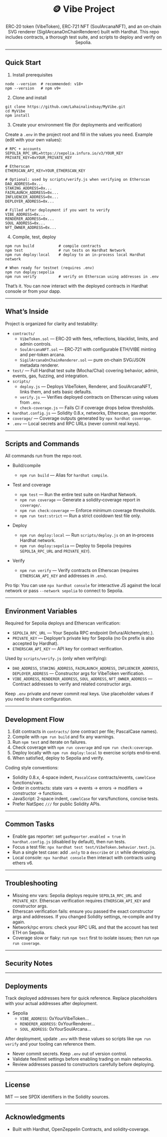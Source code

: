 <div align="center">

# 🪙 Vibe Project

ERC‑20 token (VibeToken), ERC‑721 NFT (SoulArcanaNFT), and an on‑chain SVG renderer (SigilArcanaOnChainRenderer) built with Hardhat. This repo includes contracts, a thorough test suite, and scripts to deploy and verify on Sepolia.

</div>

---

## Quick Start

1) Install prerequisites

```
node --version  # recommended: v18+
npm --version   # npm v9+
```

2) Clone and install

```
git clone https://github.com/Lahainalindsay/MyVibe.git
cd MyVibe
npm install
```

3) Create your environment file (for deployments and verification)

Create a `.env` in the project root and fill in the values you need. Example (edit with your own values):

```
# RPC + accounts
SEPOLIA_RPC_URL=https://sepolia.infura.io/v3/YOUR_KEY
PRIVATE_KEY=0xYOUR_PRIVATE_KEY

# Etherscan
ETHERSCAN_API_KEY=YOUR_ETHERSCAN_KEY

# Optional: used by scripts/verify.js when verifying on Etherscan
DAO_ADDRESS=0x...
STAKING_ADDRESS=0x...
FAIRLAUNCH_ADDRESS=0x...
INFLUENCER_ADDRESS=0x...
DEPLOYER_ADDRESS=0x...

# Filled after deployment if you want to verify
VIBE_ADDRESS=0x...
RENDERER_ADDRESS=0x...
SOUL_ADDRESS=0x...
NFT_OWNER_ADDRESS=0x...
```

4) Compile, test, deploy

```
npm run build           # compile contracts
npm test                # run tests on Hardhat Network
npm run deploy:local    # deploy to an in‑process local Hardhat network

# When ready for testnet (requires .env)
npm run deploy:sepolia
npm run verify          # verify on Etherscan using addresses in .env
```

That’s it. You can now interact with the deployed contracts in Hardhat console or from your dapp.

---

## What’s Inside

Project is organized for clarity and testability:

- `contracts/`
  - `VibeToken.sol` — ERC‑20 with fees, reflections, blacklist, limits, and admin controls.
  - `SoulArcanaNFT.sol` — ERC‑721 with configurable ETH/VIBE minting and per‑token arcana.
  - `SigilArcanaOnChainRenderer.sol` — pure on‑chain SVG/JSON metadata renderer.
- `test/` — Full Hardhat test suite (Mocha/Chai) covering behavior, admin, events, gas, fuzzing, and integration.
- `scripts/`
  - `deploy.js` — Deploys VibeToken, Renderer, and SoulArcanaNFT, links them, and sets basic defaults.
  - `verify.js` — Verifies deployed contracts on Etherscan using values from `.env`.
  - `check-coverage.js` — Fails CI if coverage drops below thresholds.
- `hardhat.config.js` — Solidity 0.8.x, networks, Etherscan, gas reporter.
- `coverage/` — Coverage outputs generated by `npx hardhat coverage`.
- `.env` — Local secrets and RPC URLs (never commit real keys).

---

## Scripts and Commands

All commands run from the repo root.

- Build/compile
  - `npm run build` — Alias for `hardhat compile`.

- Test and coverage
  - `npm test` — Run the entire test suite on Hardhat Network.
  - `npm run coverage` — Generate a solidity‑coverage report in `coverage/`.
  - `npm run check:coverage` — Enforce minimum coverage thresholds.
  - `npm run test:strict` — Run a strict cooldown test file only.

- Deploy
  - `npm run deploy:local` — Run `scripts/deploy.js` on an in‑process Hardhat network.
  - `npm run deploy:sepolia` — Deploy to Sepolia (requires `SEPOLIA_RPC_URL` and `PRIVATE_KEY`).

- Verify
  - `npm run verify` — Verify contracts on Etherscan (requires `ETHERSCAN_API_KEY` and addresses in `.env`).

Pro tip: You can use `npx hardhat console` for interactive JS against the local network or pass `--network sepolia` to connect to Sepolia.

---

## Environment Variables

Required for Sepolia deploys and Etherscan verification:

- `SEPOLIA_RPC_URL` — Your Sepolia RPC endpoint (Infura/Alchemy/etc.).
- `PRIVATE_KEY` — Deployer’s private key for Sepolia (no 0x prefix is also accepted by Hardhat).
- `ETHERSCAN_API_KEY` — API key for contract verification.

Used by `scripts/verify.js` (only when verifying):

- `DAO_ADDRESS`, `STAKING_ADDRESS`, `FAIRLAUNCH_ADDRESS`, `INFLUENCER_ADDRESS`, `DEPLOYER_ADDRESS` — Constructor args for VibeToken verification.
- `VIBE_ADDRESS`, `RENDERER_ADDRESS`, `SOUL_ADDRESS`, `NFT_OWNER_ADDRESS` — Contract addresses to verify and related constructor args.

Keep `.env` private and never commit real keys. Use placeholder values if you need to share configuration.

---

## Development Flow

1) Edit contracts in `contracts/` (one contract per file; PascalCase names).
2) Compile with `npm run build` and fix any warnings.
3) Run `npm test` and iterate on failures.
4) Check coverage with `npm run coverage` and `npm run check:coverage`.
5) Deploy locally with `npm run deploy:local` to exercise scripts end‑to‑end.
6) When satisfied, deploy to Sepolia and verify.

Coding style conventions:

- Solidity 0.8.x, 4‑space indent, `PascalCase` contracts/events, `camelCase` functions/vars.
- Order in contracts: state vars → events → errors → modifiers → constructor → functions.
- JavaScript: 2‑space indent, `camelCase` for vars/functions, concise tests.
- Prefer NatSpec `///` for public Solidity APIs.

---

## Common Tasks

- Enable gas reporter: set `gasReporter.enabled = true` in `hardhat.config.js` (disabled by default), then run tests.
- Focus a test file: `npx hardhat test test/VibeToken.behavior.test.js`.
- Run a single test case: add `.only` to a `describe` or `it` while developing.
- Local console: `npx hardhat console` then interact with contracts using ethers v6.

---

## Troubleshooting

- Missing env vars: Sepolia deploys require `SEPOLIA_RPC_URL` and `PRIVATE_KEY`. Etherscan verification requires `ETHERSCAN_API_KEY` and constructor args.
- Etherscan verification fails: ensure you passed the exact constructor args and addresses. If you changed Solidity settings, re‑compile and try again.
- Network/rpc errors: check your RPC URL and that the account has test ETH on Sepolia.
- Coverage slow or flaky: run `npm test` first to isolate issues; then run `npm run coverage`.

---

## Security Notes

---

## Deployments

Track deployed addresses here for quick reference. Replace placeholders with your actual addresses after deployment.

- Sepolia
  - `VIBE_ADDRESS`: 0xYourVibeToken...
  - `RENDERER_ADDRESS`: 0xYourRenderer...
  - `SOUL_ADDRESS`: 0xYourSoulArcana...

After deployment, update `.env` with these values so scripts like `npm run verify` and your tooling can reference them.

- Never commit secrets. Keep `.env` out of version control.
- Validate fee/limit settings before enabling trading on main networks.
- Review addresses passed to constructors carefully before deploying.

---

## License

MIT — see SPDX identifiers in the Solidity sources.

---

## Acknowledgments

- Built with Hardhat, OpenZeppelin Contracts, and solidity‑coverage.
